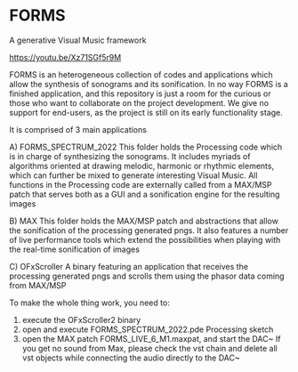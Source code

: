 # FORMS
A generative Visual Music framework

https://youtu.be/Xz71SGf5r9M

FORMS is an heterogeneous collection of codes and applications which allow the synthesis of sonograms and its sonification.
In no way FORMS is a finished application, and this repository is just a room for the curious or those who want to collaborate on the project development.
We give no support for end-users, as the project is still on its early functionality stage.

It is comprised of 3 main applications

A) FORMS_SPECTRUM_2022
This folder holds the Processing code which is in charge of synthesizing the sonograms. It includes myriads of algorithms oriented at drawing melodic, harmonic or rhythmic elements, which can further be mixed to generate interesting Visual Music.
All functions in the Processing code are externally called from a MAX/MSP patch that serves both as a GUI and a sonification engine for the resulting images

B) MAX
This folder holds the MAX/MSP patch and abstractions that allow the sonification of the processing generated pngs. It also features a number of live performance tools which extend the possibilities when playing with the real-time sonification of images

C) OFxScroller
A binary featuring an application that receives the processing generated pngs and scrolls them using the phasor data coming from MAX/MSP

To make the whole thing work, you need to:

1) execute the OFxScroller2 binary
2) open and execute FORMS_SPECTRUM_2022.pde Processing sketch
3) open the MAX patch FORMS_LIVE_6_M1.maxpat, and start the DAC~
If you get no sound from Max, please check the vst chain and delete all vst objects while connecting the audio directly to the DAC~
